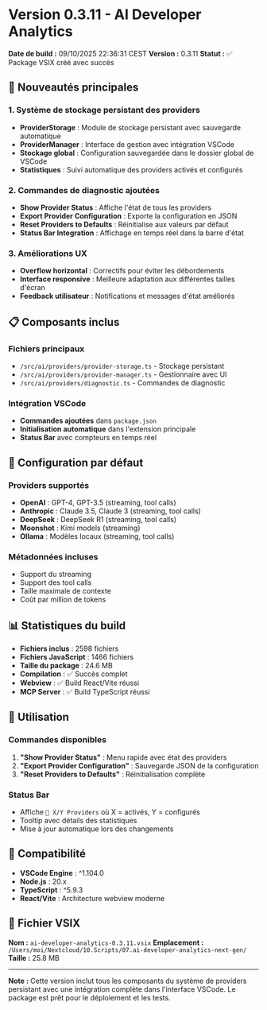 # Version 0.3.11 - AI Developer Analytics

**Date de build :** 09/10/2025 22:36:31 CEST
**Version :** 0.3.11
**Statut :** ✅ Package VSIX créé avec succès

## 🚀 Nouveautés principales

### 1. Système de stockage persistant des providers
- **ProviderStorage** : Module de stockage persistant avec sauvegarde automatique
- **ProviderManager** : Interface de gestion avec intégration VSCode
- **Stockage global** : Configuration sauvegardée dans le dossier global de VSCode
- **Statistiques** : Suivi automatique des providers activés et configurés

### 2. Commandes de diagnostic ajoutées
- **Show Provider Status** : Affiche l'état de tous les providers
- **Export Provider Configuration** : Exporte la configuration en JSON
- **Reset Providers to Defaults** : Réinitialise aux valeurs par défaut
- **Status Bar Integration** : Affichage en temps réel dans la barre d'état

### 3. Améliorations UX
- **Overflow horizontal** : Correctifs pour éviter les débordements
- **Interface responsive** : Meilleure adaptation aux différentes tailles d'écran
- **Feedback utilisateur** : Notifications et messages d'état améliorés

## 📋 Composants inclus

### Fichiers principaux
- `/src/ai/providers/provider-storage.ts` - Stockage persistant
- `/src/ai/providers/provider-manager.ts` - Gestionnaire avec UI
- `/src/ai/providers/diagnostic.ts` - Commandes de diagnostic

### Intégration VSCode
- **Commandes ajoutées** dans `package.json`
- **Initialisation automatique** dans l'extension principale
- **Status Bar** avec compteurs en temps réel

## 🔧 Configuration par défaut

### Providers supportés
- **OpenAI** : GPT-4, GPT-3.5 (streaming, tool calls)
- **Anthropic** : Claude 3.5, Claude 3 (streaming, tool calls)
- **DeepSeek** : DeepSeek R1 (streaming, tool calls)
- **Moonshot** : Kimi models (streaming)
- **Ollama** : Modèles locaux (streaming, tool calls)

### Métadonnées incluses
- Support du streaming
- Support des tool calls
- Taille maximale de contexte
- Coût par million de tokens

## 📊 Statistiques du build

- **Fichiers inclus** : 2598 fichiers
- **Fichiers JavaScript** : 1466 fichiers
- **Taille du package** : 24.6 MB
- **Compilation** : ✅ Succès complet
- **Webview** : ✅ Build React/Vite réussi
- **MCP Server** : ✅ Build TypeScript réussi

## 🎯 Utilisation

### Commandes disponibles
1. **"Show Provider Status"** : Menu rapide avec état des providers
2. **"Export Provider Configuration"** : Sauvegarde JSON de la configuration
3. **"Reset Providers to Defaults"** : Réinitialisation complète

### Status Bar
- Affiche `🤖 X/Y Providers` où X = activés, Y = configurés
- Tooltip avec détails des statistiques
- Mise à jour automatique lors des changements

## 🔄 Compatibilité

- **VSCode Engine** : ^1.104.0
- **Node.js** : 20.x
- **TypeScript** : ^5.9.3
- **React/Vite** : Architecture webview moderne

## 📁 Fichier VSIX

**Nom :** `ai-developer-analytics-0.3.11.vsix`
**Emplacement :** `/Users/moi/Nextcloud/10.Scripts/07.ai-developer-analytics-next-gen/`
**Taille :** 25.8 MB

---

**Note :** Cette version inclut tous les composants du système de providers persistant avec une intégration complète dans l'interface VSCode. Le package est prêt pour le déploiement et les tests.